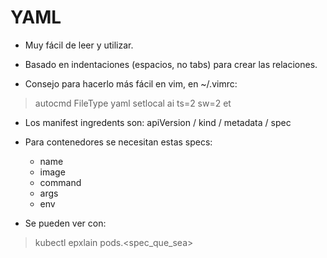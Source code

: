 # YAML

- Muy fácil de leer y utilizar.

- Basado en indentaciones (espacios, no tabs) para crear las relaciones.

- Consejo para hacerlo más fácil en vim, en ~/.vimrc:

> autocmd FileType yaml setlocal ai ts=2 sw=2 et

- Los manifest ingredents son: apiVersion / kind / metadata / spec

- Para contenedores se necesitan estas specs:
    - name
    - image
    - command
    - args
    - env

- Se pueden ver con:
> kubectl epxlain pods.<spec_que_sea>
